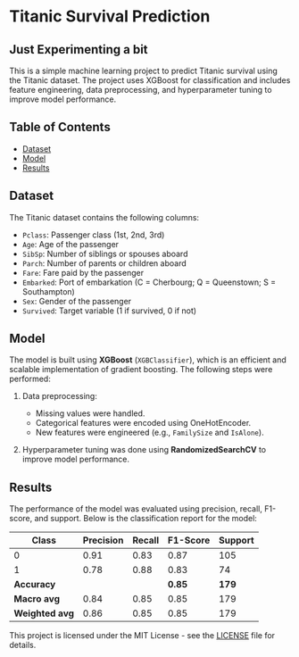 # Titanic Survival Prediction
## Just Experimenting a bit
This is a simple machine learning project to predict Titanic survival using the Titanic dataset. The project uses XGBoost for classification and includes feature engineering, data preprocessing, and hyperparameter tuning to improve model performance.

## Table of Contents

- [Dataset](#dataset)
- [Model](#model)
- [Results](#results)

## Dataset

The Titanic dataset contains the following columns:

- `Pclass`: Passenger class (1st, 2nd, 3rd)
- `Age`: Age of the passenger
- `SibSp`: Number of siblings or spouses aboard
- `Parch`: Number of parents or children aboard
- `Fare`: Fare paid by the passenger
- `Embarked`: Port of embarkation (C = Cherbourg; Q = Queenstown; S = Southampton)
- `Sex`: Gender of the passenger
- `Survived`: Target variable (1 if survived, 0 if not)

## Model

The model is built using **XGBoost** (`XGBClassifier`), which is an efficient and scalable implementation of gradient boosting. The following steps were performed:

1. Data preprocessing:
   - Missing values were handled.
   - Categorical features were encoded using OneHotEncoder.
   - New features were engineered (e.g., `FamilySize` and `IsAlone`).

2. Hyperparameter tuning was done using **RandomizedSearchCV** to improve model performance.

## Results

The performance of the model was evaluated using precision, recall, F1-score, and support. Below is the classification report for the model:

| Class | Precision | Recall | F1-Score | Support |
|-------|-----------|--------|----------|---------|
| 0     | 0.91      | 0.83   | 0.87     | 105     |
| 1     | 0.78      | 0.88   | 0.83     | 74      |
| **Accuracy** |           |        | **0.85** | **179** |
| **Macro avg** | 0.84      | 0.85   | 0.85     | 179     |
| **Weighted avg** | 0.86   | 0.85   | 0.85     | 179     |


This project is licensed under the MIT License - see the [LICENSE](LICENSE) file for details.

